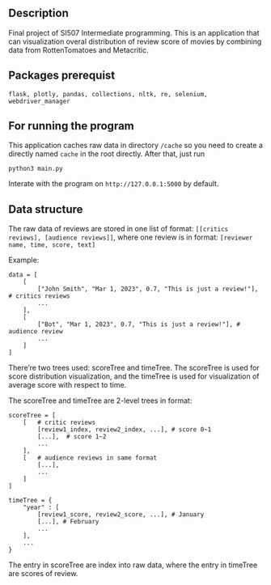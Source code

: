 ## Description
Final project of SI507 Intermediate programming. This is an application that can visualization overal distribution of review score of movies by combining data from RottenTomatoes and Metacritic.

## Packages prerequist
```
flask, plotly, pandas, collections, nltk, re, selenium, webdriver_manager
```

## For running the program
This application caches raw data in directory `/cache` so you need to create a directly named `cache` in the root directly. After that, just run 
```
python3 main.py
```
Interate with the program on `http://127.0.0.1:5000` by default.

## Data structure
The raw data of reviews are stored in one list of format:
`[[critics reviews], [audience reviews]]`,
where one review is in format: `[reviewer name, time, score, text]`

Example:
```
data = [
    [   
        ["John Smith", "Mar 1, 2023", 0.7, "This is just a review!"], # critics reviews
        ...
    ],
    [
        ["Bot", "Mar 1, 2023", 0.7, "This is just a review!"], # audience review
        ...
    ]
]
```

There’re two trees used: scoreTree and timeTree.
The scoreTree is used for score distribution visualization, and the timeTree is used for visualization of average score with respect to time.

The scoreTree and timeTree are 2-level trees in format:
```
scoreTree = [
    [   # critic reviews
        [review1_index, review2_index, ...], # score 0~1
        [...],  # score 1~2
        ...
    ],
    [   # audience reviews in same format
        [...],
        ...
    ]
]

timeTree = {
    "year" : [
        [review1_score, review2_score, ...], # January
        [...], # February
        ...
    ],
    ...
}
```
The entry in scoreTree are index into raw data, where the entry in timeTree are scores of review.
